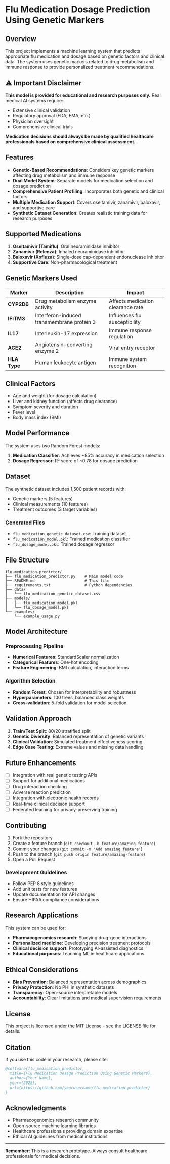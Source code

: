 # Flu Medication Dosage Prediction Using Genetic Markers

## Overview

This project implements a machine learning system that predicts appropriate flu medication and dosage based on genetic factors and clinical data. The system uses genetic markers related to drug metabolism and immune response to provide personalized treatment recommendations.

## ⚠️ Important Disclaimer

**This model is provided for educational and research purposes only.** Real medical AI systems require:
- Extensive clinical validation
- Regulatory approval (FDA, EMA, etc.)
- Physician oversight
- Comprehensive clinical trials

**Medication decisions should always be made by qualified healthcare professionals based on comprehensive clinical assessment.**

## Features

- **Genetic-Based Recommendations**: Considers key genetic markers affecting drug metabolism and immune response
- **Dual Model System**: Separate models for medication selection and dosage prediction
- **Comprehensive Patient Profiling**: Incorporates both genetic and clinical factors
- **Multiple Medication Support**: Covers oseltamivir, zanamivir, baloxavir, and supportive care
- **Synthetic Dataset Generation**: Creates realistic training data for research purposes

## Supported Medications

1. **Oseltamivir (Tamiflu)**: Oral neuraminidase inhibitor
2. **Zanamivir (Relenza)**: Inhaled neuraminidase inhibitor
3. **Baloxavir (Xofluza)**: Single-dose cap-dependent endonuclease inhibitor
4. **Supportive Care**: Non-pharmacological treatment

## Genetic Markers Used

| Marker | Description | Impact |
|--------|-------------|---------|
| **CYP2D6** | Drug metabolism enzyme activity | Affects medication clearance rate |
| **IFITM3** | Interferon-induced transmembrane protein 3 | Influences flu susceptibility |
| **IL17** | Interleukin-17 expression | Immune response regulation |
| **ACE2** | Angiotensin-converting enzyme 2 | Viral entry receptor |
| **HLA Type** | Human leukocyte antigen | Immune system recognition |

## Clinical Factors

- Age and weight (for dosage calculation)
- Liver and kidney function (affects drug clearance)
- Symptom severity and duration
- Fever level
- Body mass index (BMI)

## Model Performance

The system uses two Random Forest models:

1. **Medication Classifier**: Achieves ~85% accuracy in medication selection
2. **Dosage Regressor**: R² score of ~0.78 for dosage prediction

## Dataset

The synthetic dataset includes 1,500 patient records with:
- Genetic markers (5 features)
- Clinical measurements (10 features)
- Treatment outcomes (3 target variables)

### Generated Files

- `flu_medication_genetic_dataset.csv`: Training dataset
- `flu_medication_model.pkl`: Trained medication classifier
- `flu_dosage_model.pkl`: Trained dosage regressor

## File Structure

```
flu-medication-predictor/
├── flu_medication_predictor.py    # Main model code
├── README.md                      # This file
├── requirements.txt               # Python dependencies
├── data/
│   └── flu_medication_genetic_dataset.csv
├── models/
│   ├── flu_medication_model.pkl
│   └── flu_dosage_model.pkl
└── examples/
    └── example_usage.py
```

## Model Architecture

### Preprocessing Pipeline
- **Numerical Features**: StandardScaler normalization
- **Categorical Features**: One-hot encoding
- **Feature Engineering**: BMI calculation, interaction terms

### Algorithm Selection
- **Random Forest**: Chosen for interpretability and robustness
- **Hyperparameters**: 100 trees, balanced class weights
- **Cross-validation**: 5-fold validation for model selection

## Validation Approach

1. **Train/Test Split**: 80/20 stratified split
2. **Genetic Diversity**: Balanced representation of genetic variants
3. **Clinical Validation**: Simulated treatment effectiveness scoring
4. **Edge Case Testing**: Extreme values and missing data handling

## Future Enhancements

- [ ] Integration with real genetic testing APIs
- [ ] Support for additional medications
- [ ] Drug interaction checking
- [ ] Adverse reaction prediction
- [ ] Integration with electronic health records
- [ ] Real-time clinical decision support
- [ ] Federated learning for privacy-preserving training

## Contributing

1. Fork the repository
2. Create a feature branch (`git checkout -b feature/amazing-feature`)
3. Commit your changes (`git commit -m 'Add amazing feature'`)
4. Push to the branch (`git push origin feature/amazing-feature`)
5. Open a Pull Request

### Development Guidelines

- Follow PEP 8 style guidelines
- Add unit tests for new features
- Update documentation for API changes
- Ensure HIPAA compliance considerations

## Research Applications

This system can be used for:
- **Pharmacogenomics research**: Studying drug-gene interactions
- **Personalized medicine**: Developing precision treatment protocols
- **Clinical decision support**: Prototyping AI-assisted diagnostics
- **Educational purposes**: Teaching ML in healthcare applications

## Ethical Considerations

- **Bias Prevention**: Balanced representation across demographics
- **Privacy Protection**: No PHI in synthetic datasets
- **Transparency**: Open-source interpretable models
- **Accountability**: Clear limitations and medical supervision requirements

## License

This project is licensed under the MIT License - see the [LICENSE](LICENSE) file for details.

## Citation

If you use this code in your research, please cite:

```bibtex
@software{flu_medication_predictor,
  title={Flu Medication Dosage Prediction Using Genetic Markers},
  author={Your Name},
  year={2025},
  url={https://github.com/yourusername/flu-medication-predictor}
}
```


## Acknowledgments

- Pharmacogenomics research community
- Open-source machine learning libraries
- Healthcare professionals providing domain expertise
- Ethical AI guidelines from medical institutions

---

**Remember**: This is a research prototype. Always consult healthcare professionals for medical decisions.
